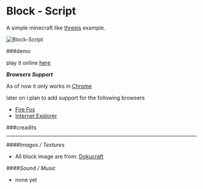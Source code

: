 # **Block - Script**

A simple minecraft like [threejs](http://threejs.org) example.

![Block-Script](http://rdfriedl.github.io/img/games/block-script3.png)


###demo

play it online [here](http://rdfriedl.github.io/block-script/)

***Browsers Support***

As of now it only works in [Chrome](http://www.google.com/chrome/)

later on i plan to add support for the following browsers

 - [Fire Fox](https://www.mozilla.org/en-US/firefox/new/)
 - [Internet Explorer](http://windows.microsoft.com/en-us/internet-explorer)



###creadits

----------
####*Images / Textures*

 - All block image are from: [Dokucraft](http://dokucraft.co.uk/)

####*Sound / Music*

 - none yet
